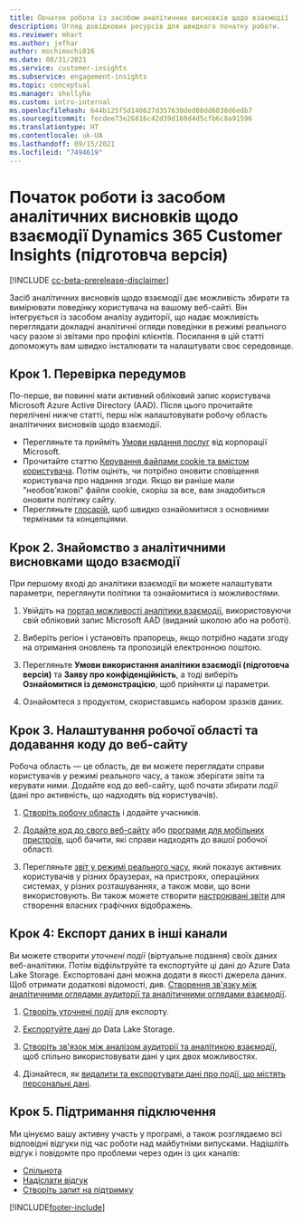 ```yaml
---
title: Початок роботи із засобом аналітичних висновків щодо взаємодії
description: Огляд довідкових ресурсів для швидкого початку роботи.
ms.reviewer: mhart
ms.author: jefhar
author: mochimochi016
ms.date: 08/31/2021
ms.service: customer-insights
ms.subservice: engagement-insights
ms.topic: conceptual
ms.manager: shellyha
ms.custom: intro-internal
ms.openlocfilehash: 644b125f5d140627d357630ded88dd6838d6edb7
ms.sourcegitcommit: fecdee73e26816c42d39d160d4d5cfb6c8a91596
ms.translationtype: HT
ms.contentlocale: uk-UA
ms.lasthandoff: 09/15/2021
ms.locfileid: "7494619"
---
```

# <a name="get-started-with-dynamics-365-customer-insights-engagement-insights-capability-public-preview"></a>Початок роботи із засобом аналітичних висновків щодо взаємодії Dynamics 365 Customer Insights (підготовча версія)

[!INCLUDE [cc-beta-prerelease-disclaimer](includes/cc-beta-prerelease-disclaimer.md)]

Засіб аналітичних висновків щодо взаємодії дає можливість збирати та вимірювати поведінку користувача на вашому веб-сайті. Він інтегрується із засобом аналізу аудиторії, що надає можливість переглядати докладні аналітичні огляди поведінки в режимі реального часу разом зі звітами про профілі клієнтів. Посилання в цій статті допоможуть вам швидко інсталювати та налаштувати своє середовище.

## <a name="step-1-review-prerequisites"></a>Крок 1. Перевірка передумов

По-перше, ви повинні мати активний обліковий запис користувача Microsoft Azure Active Directory (AAD). Після цього прочитайте перелічені нижче статті, перш ніж налаштовувати робочу область аналітичних висновків щодо взаємодії.

- Перегляньте та прийміть [Умови надання послуг](terms-of-service.md) від корпорації Microsoft.  
- Прочитайте статтю [Керування файлами cookie та вмістом користувача](user-consent-storage.md). Потім оцініть, чи потрібно оновити сповіщення користувача про надання згоди. Якщо ви раніше мали "необов’язкові" файли cookie, скоріш за все, вам знадобиться оновити політику сайту.
- Перегляньте [глосарій](glossary.md), щоб швидко ознайомитися з основними термінами та концепціями.

## <a name="step-2-explore-engagement-insights"></a>Крок 2. Знайомство з аналітичними висновками щодо взаємодії

При першому вході до аналітики взаємодії ви можете налаштувати параметри, переглянути політики та ознайомитися із можливостями.

1. Увійдіть на [портал можливості аналітики взаємодії](https://home.ci.ai.dynamics.com/app/engagement-insights), використовуючи свій обліковий запис Microsoft AAD (виданий школою або на роботі).

1. Виберіть регіон і установіть прапорець, якщо потрібно надати згоду на отримання оновлень та пропозицій електронною поштою.

1. Перегляньте **Умови використання аналітики взаємодії (підготовча версія)** та **Заяву про конфіденційність**, а тоді виберіть **Ознайомитися із демонстрацією**, щоб прийняти ці параметри.

1. Ознайомтеся з продуктом, скориставшись набором зразків даних.

##  <a name="step-3-set-up-a-workspace-and-add-code-to-your-website"></a>Крок 3. Налаштування робочої області та додавання коду до веб-сайту

Робоча область — це область, де ви можете переглядати справи користувачів у режимі реального часу, а також зберігати звіти та керувати ними. Додайте код до веб-сайту, щоб почати збирати *події* (дані про активність, що надходять від користувачів).

1. [Створіть робочу область](create-workspace.md) і додайте учасників.

1. [Додайте код до свого веб-сайту](instrument-website.md) або [програми для мобільних пристроїв](developer-resources.md#capture-events-from-mobile-apps), щоб бачити, які справи надходять до вашої робочої області.

1. Перегляньте [звіт у режимі реального часу](view-reports.md), який показує активних користувачів у різних браузерах, на пристроях, операційних системах, у різних розташуваннях, а також мови, що вони використовують. Ви також можете створити [настроювані звіти](custom-reports.md) для створення власних графічних відображень.
    
## <a name="step-4-export-data-to-other-channels"></a>Крок 4: Експорт даних в інші канали

Ви можете створити *уточнені події* (віртуальне подання) своїх даних веб-аналітики. Потім відфільтруйте та експортуйте ці дані до Azure Data Lake Storage. Експортовані дані можна додати в якості джерела даних. Щоб отримати додаткові відомості, див. [Створення зв'язку між аналітичними оглядами аудиторії та аналітичними оглядами взаємодії](integrate-audience-insights-engagement-insights.md).

1. [Створіть уточнені події](refined-events.md) для експорту.

1. [Експортуйте дані](export-events.md) до Data Lake Storage.

1. [Створіть зв'язок між аналізом аудиторії та аналітикою взаємодії](integrate-audience-insights-engagement-insights.md), щоб спільно використовувати дані у цих двох можливостях.

1. Дізнайтеся, як [видалити та експортувати дані про події, що містять персональні дані](delete-export-personal-data.md).
 
## <a name="step-5-stay-connected"></a>Крок 5. Підтримання підключення

Ми цінуємо вашу активну участь у програмі, а також розглядаємо всі відповідні відгуки під час роботи над майбутніми випусками. Надішліть відгук і повідомте про проблеми через один із цих каналів:
- [Спільнота](https://go.microsoft.com/fwlink/?linkid=2141648)
- [Надіслати відгук](https://go.microsoft.com/fwlink/?linkid=2143222)
- [Створіть запит на підтримку](https://go.microsoft.com/fwlink/?linkid=2145734) 


[!INCLUDE[footer-include](../includes/footer-banner.md)]
